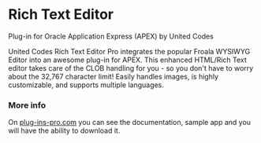 # Rich Text Editor
Plug-in for Oracle Application Express (APEX) by United Codes

United Codes Rich Text Editor Pro integrates the popular Froala WYSIWYG Editor into an awesome plug-in for APEX. This enhanced HTML/Rich Text editor takes care of the CLOB handling for you - so you don't have to worry about the 32,767 character limit! Easily handles images, is highly customizable, and supports multiple languages.

### More info
On [plug-ins-pro.com](https://www.plug-ins-pro.com) you can see the documentation, sample app and you will have the ability to download it.
